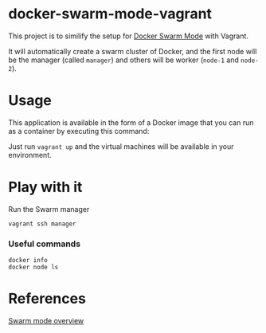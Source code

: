 # docker-swarm-mode-vagrant

This project is to similify the setup for [Docker Swarm Mode][1] with Vagrant.

It will automatically create a swarm cluster of Docker, and the first node will be the manager (called ```manager```) and others will be worker (```node-1``` and ```node-2```).


# Usage

This application is available in the form of a Docker image that you can run as a container by executing this command:

Just run ```vagrant up``` and the virtual machines will be available in your environment.

# Play with it

Run the Swarm manager 

```vagrant ssh manager```

### Useful commands
```
docker info
docker node ls
```

# References
[Swarm mode overview][1]

[1]: https://docs.docker.com/engine/swarm/
